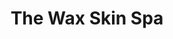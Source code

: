 ---
title: "The Wax Skin Spa"
url: /portland/the-wax-skin-spa-northeast-alberta-street/
shop: beauty
---